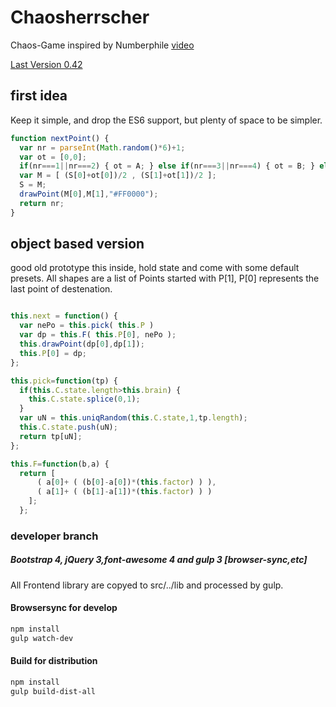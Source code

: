 # Chaosherrscher
Chaos-Game inspired by Numberphile [video](https://www.youtube.com/watch?v=kbKtFN71Lfs)

[Last Version 0.42](https://dexta.github.io/Chaosherrscher/)

## first idea
Keep it simple, and drop the ES6 support, but plenty of space to be simpler.

```javascript
function nextPoint() {
  var nr = parseInt(Math.random()*6)+1;
  var ot = [0,0];
  if(nr===1||nr===2) { ot = A; } else if(nr===3||nr===4) { ot = B; } else if(nr===5||nr===6) { ot = C; }
  var M = [ (S[0]+ot[0])/2 , (S[1]+ot[1])/2 ];
  S = M;
  drawPoint(M[0],M[1],"#FF0000");
  return nr;
}
```

## object based version
good old prototype this inside, hold state and come with some default presets.
All shapes are a list of Points started with P[1], P[0] represents the last point of destenation.

```javascript

this.next = function() {
  var nePo = this.pick( this.P )
  var dp = this.F( this.P[0], nePo );
  this.drawPoint(dp[0],dp[1]);
  this.P[0] = dp;
};

this.pick=function(tp) {
  if(this.C.state.length>this.brain) {
    this.C.state.splice(0,1);
  }
  var uN = this.uniqRandom(this.C.state,1,tp.length);
  this.C.state.push(uN);
  return tp[uN];
};

this.F=function(b,a) {
  return [
      ( a[0]+ ( (b[0]-a[0])*(this.factor) ) ),
      ( a[1]+ ( (b[1]-a[1])*(this.factor) ) )
    ];
  };
```

### developer branch
##### Bootstrap 4, jQuery 3,font-awesome 4 and gulp 3 [browser-sync,etc]
All Frontend library are copyed to src/../lib and processed by gulp.

#### Browsersync for develop
```bash
npm install
gulp watch-dev
```

#### Build for distribution
```bash
npm install
gulp build-dist-all
```
